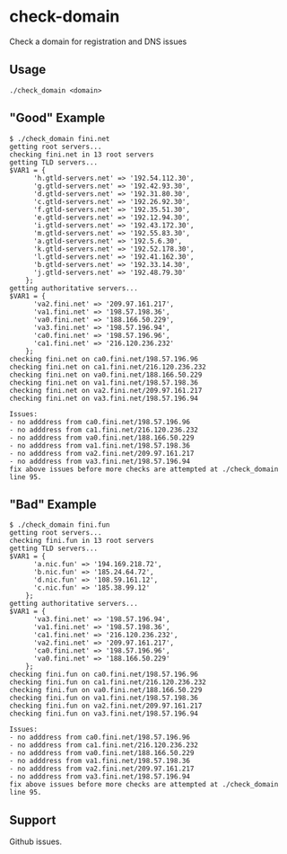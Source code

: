 # check-domain

Check a domain for registration and DNS issues

## Usage

	./check_domain <domain>

## "Good" Example

	$ ./check_domain fini.net
	getting root servers...
	checking fini.net in 13 root servers
	getting TLD servers...
	$VAR1 = {
		  'h.gtld-servers.net' => '192.54.112.30',
		  'g.gtld-servers.net' => '192.42.93.30',
		  'd.gtld-servers.net' => '192.31.80.30',
		  'c.gtld-servers.net' => '192.26.92.30',
		  'f.gtld-servers.net' => '192.35.51.30',
		  'e.gtld-servers.net' => '192.12.94.30',
		  'i.gtld-servers.net' => '192.43.172.30',
		  'm.gtld-servers.net' => '192.55.83.30',
		  'a.gtld-servers.net' => '192.5.6.30',
		  'k.gtld-servers.net' => '192.52.178.30',
		  'l.gtld-servers.net' => '192.41.162.30',
		  'b.gtld-servers.net' => '192.33.14.30',
		  'j.gtld-servers.net' => '192.48.79.30'
		};
	getting authoritative servers...
	$VAR1 = {
		  'va2.fini.net' => '209.97.161.217',
		  'va1.fini.net' => '198.57.198.36',
		  'va0.fini.net' => '188.166.50.229',
		  'va3.fini.net' => '198.57.196.94',
		  'ca0.fini.net' => '198.57.196.96',
		  'ca1.fini.net' => '216.120.236.232'
		};
	checking fini.net on ca0.fini.net/198.57.196.96
	checking fini.net on ca1.fini.net/216.120.236.232
	checking fini.net on va0.fini.net/188.166.50.229
	checking fini.net on va1.fini.net/198.57.198.36
	checking fini.net on va2.fini.net/209.97.161.217
	checking fini.net on va3.fini.net/198.57.196.94

	Issues:
	- no adddress from ca0.fini.net/198.57.196.96
	- no adddress from ca1.fini.net/216.120.236.232
	- no adddress from va0.fini.net/188.166.50.229
	- no adddress from va1.fini.net/198.57.198.36
	- no adddress from va2.fini.net/209.97.161.217
	- no adddress from va3.fini.net/198.57.196.94
	fix above issues before more checks are attempted at ./check_domain line 95.


## "Bad" Example

	$ ./check_domain fini.fun
	getting root servers...
	checking fini.fun in 13 root servers
	getting TLD servers...
	$VAR1 = {
		  'a.nic.fun' => '194.169.218.72',
		  'b.nic.fun' => '185.24.64.72',
		  'd.nic.fun' => '108.59.161.12',
		  'c.nic.fun' => '185.38.99.12'
		};
	getting authoritative servers...
	$VAR1 = {
		  'va3.fini.net' => '198.57.196.94',
		  'va1.fini.net' => '198.57.198.36',
		  'ca1.fini.net' => '216.120.236.232',
		  'va2.fini.net' => '209.97.161.217',
		  'ca0.fini.net' => '198.57.196.96',
		  'va0.fini.net' => '188.166.50.229'
		};
	checking fini.fun on ca0.fini.net/198.57.196.96
	checking fini.fun on ca1.fini.net/216.120.236.232
	checking fini.fun on va0.fini.net/188.166.50.229
	checking fini.fun on va1.fini.net/198.57.198.36
	checking fini.fun on va2.fini.net/209.97.161.217
	checking fini.fun on va3.fini.net/198.57.196.94

	Issues:
	- no adddress from ca0.fini.net/198.57.196.96
	- no adddress from ca1.fini.net/216.120.236.232
	- no adddress from va0.fini.net/188.166.50.229
	- no adddress from va1.fini.net/198.57.198.36
	- no adddress from va2.fini.net/209.97.161.217
	- no adddress from va3.fini.net/198.57.196.94
	fix above issues before more checks are attempted at ./check_domain line 95.


## Support

Github issues.
